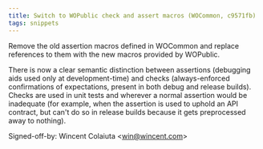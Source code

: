 ```yaml
---
title: Switch to WOPublic check and assert macros (WOCommon, c9571fb)
tags: snippets
---
```


Remove the old assertion macros defined in WOCommon and replace references to them with the new macros provided by WOPublic.

There is now a clear semantic distinction between assertions (debugging aids used only at development-time) and checks (always-enforced confirmations of expectations, present in both debug and release builds). Checks are used in unit tests and wherever a normal assertion would be inadequate (for example, when the assertion is used to uphold an API contract, but can't do so in release builds because it gets preprocessed away to nothing).

Signed-off-by: Wincent Colaiuta &lt;win@wincent.com&gt;

